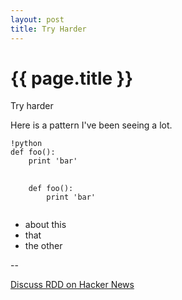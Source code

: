 ```yaml
---
layout: post
title: Try Harder
---
```


{{ page.title }}
================

<p class="meta">Try harder</p>


Here is a pattern I've been seeing a lot.


    !python
    def foo():
        print 'bar'


<pre>
  <code class="python">
    def foo():
        print 'bar'
  </code>
</pre>



* about this
* that
* the other


--

[Discuss RDD on Hacker News](http://news.ycombinator.com/item?id=1627246)
